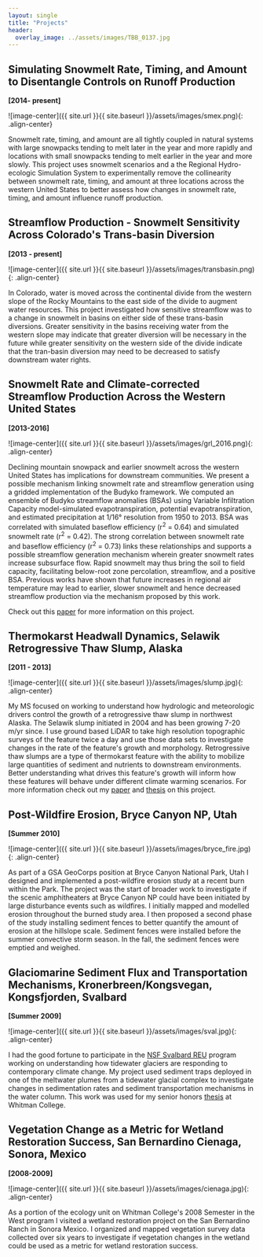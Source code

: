 ```yaml
---
layout: single
title: "Projects"
header:
  overlay_image: ../assets/images/TBB_0137.jpg
---
```


Simulating Snowmelt Rate, Timing, and Amount to Disentangle Controls on Runoff Production
------
**[2014- present]**

![image-center]({{ site.url }}{{ site.baseurl }}/assets/images/smex.png){: .align-center}

Snowmelt rate, timing, and amount are all tightly coupled in natural systems with large snowpacks tending to melt later in the year and more rapidly and locations with small snowpacks tending to melt earlier in the year and more slowly. This project uses snowmelt scenarios and a the Regional Hydro-ecologic Simulation System to experimentally remove the collinearity between snowmelt rate, timing, and amount at three locations across the western United States to better assess how changes in snowmelt rate, timing, and amount influence runoff production.

Streamflow Production - Snowmelt Sensitivity Across Colorado's Trans-basin Diversion
-------
**[2013 - present]**

![image-center]({{ site.url }}{{ site.baseurl }}/assets/images/transbasin.png){: .align-center}

In Colorado, water is moved across the continental divide from the western slope of the Rocky Mountains to the east side of the divide to augment water resources. This project investigated how sensitive streamflow was to a change in snowmelt in basins on either side of these trans-basin diversions. Greater sensitivity in the basins receiving water from the western slope may indicate that greater diversion will be necessary in the future while greater sensitivity on the western side of the divide indicate that the tran-basin diversion may need to be decreased to satisfy downstream water rights.


Snowmelt Rate and Climate-corrected Streamflow Production Across the Western United States
------
**[2013-2016]**

![image-center]({{ site.url }}{{ site.baseurl }}/assets/images/grl_2016.png){: .align-center}

Declining mountain snowpack and earlier snowmelt across the western United States has implications for downstream communities. We present a possible mechanism linking snowmelt rate and streamflow generation using a gridded implementation of the Budyko framework. We computed an ensemble of Budyko streamflow anomalies (BSAs) using Variable Infiltration Capacity model-simulated evapotranspiration, potential evapotranspiration, and estimated precipitation at 1/16° resolution from 1950 to 2013. BSA was correlated with simulated baseflow efficiency (r<sup>2</sup> = 0.64) and simulated snowmelt rate (r<sup>2</sup> = 0.42). The strong correlation between snowmelt rate and baseflow efficiency (r<sup>2</sup> = 0.73) links these relationships and supports a possible streamflow generation mechanism wherein greater snowmelt rates increase subsurface flow. Rapid snowmelt may thus bring the soil to field capacity, facilitating below-root zone percolation, streamflow, and a positive BSA. Previous works have shown that future increases in regional air temperature may lead to earlier, slower snowmelt and hence decreased streamflow production via the mechanism proposed by this work.

Check out this [paper](http://onlinelibrary.wiley.com/doi/10.1002/2016GL069690/full) for more information on this project.

Thermokarst Headwall Dynamics, Selawik Retrogressive Thaw Slump, Alaska 
---
**[2011 - 2013]**

![image-center]({{ site.url }}{{ site.baseurl }}/assets/images/slump.jpg){: .align-center}

My MS focused on working to understand how hydrologic and meteorologic drivers control the growth of a retrogressive thaw slump in northwest Alaska. The Selawik slump initiated in 2004 and has been growing 7-20 m/yr since. I use ground based LiDAR to take high resolution topographic surveys of the feature twice a day and use those data sets to investigate changes in the rate of the feature's growth and morphology. Retrogressive thaw slumps are a type of thermokarst feature with the ability to mobilize large quantities of sediment and nutrients to downstream environments. Better understanding what drives this feature's growth will inform how these features will behave under different climate warming scenarios. For more information check out my [paper](http://www.mdpi.com/2072-4292/5/6/2813/htm) and [thesis](http://geology.isu.edu/thesis/Barnhart.Theodore.2013.pdf) on this project.

Post-Wildfire Erosion, Bryce Canyon NP, Utah
-----
**[Summer 2010]**

![image-center]({{ site.url }}{{ site.baseurl }}/assets/images/bryce_fire.jpg){: .align-center}

As part of a GSA GeoCorps position at Bryce Canyon National Park, Utah I designed and implemented a post-wildfire erosion study at a recent burn within the Park. The project was the start of broader work to investigate if the scenic amphitheaters at Bryce Canyon NP could have been initiated by large disturbance events such as wildfires. I initially mapped and modelled erosion throughout the burned study area. I then proposed a second phase of the study installing sediment fences to better quantify the amount of erosion at the hillslope scale. Sediment fences were installed before the summer convective storm season. In the fall, the sediment fences were emptied and weighed.

Glaciomarine Sediment Flux and Transportation Mechanisms, Kronerbreen/Kongsvegan, Kongsfjorden, Svalbard 
----
**[Summer 2009]**

![image-center]({{ site.url }}{{ site.baseurl }}/assets/images/sval.jpg){: .align-center}

I had the good fortune to participate in the [NSF Svalbard REU](http://tos.org/oceanography/article/the-svalbard-reu-program-a-high-latitude-undergraduate-research-experience-) program working on understanding how tidewater glaciers are responding to contemporary climate change. My project used sediment traps deployed in one of the meltwater plumes from a tidewater glacial complex to investigate changes in sedimentation rates and sediment transportation mechanisms in the water column. This work was used for my senior honors [thesis](http://arminda.whitman.edu/theses/56/) at Whitman College.

Vegetation Change as a Metric for Wetland Restoration Success, San Bernardino Cienaga, Sonora, Mexico
-----
**[2008-2009]**

![image-center]({{ site.url }}{{ site.baseurl }}/assets/images/cienaga.jpg){: .align-center}

As a portion of the ecology unit on Whitman College's 2008 Semester in the West program I visited a wetland restoration project on the San Bernardino Ranch in Sonora Mexico. I organized and mapped vegetation survey data collected over six years to investigate if vegetation changes in the wetland could be used as a metric for wetland restoration success.
